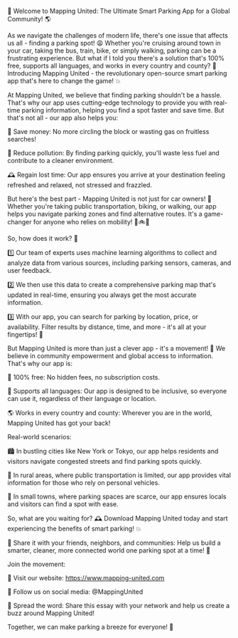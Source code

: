 🚀 Welcome to Mapping United: The Ultimate Smart Parking App for a Global Community! 🌎

As we navigate the challenges of modern life, there's one issue that affects us all - finding a parking spot! 😩 Whether you're cruising around town in your car, taking the bus, train, bike, or simply walking, parking can be a frustrating experience. But what if I told you there's a solution that's 100% free, supports all languages, and works in every country and county? 🤯 Introducing Mapping United - the revolutionary open-source smart parking app that's here to change the game! 💥

At Mapping United, we believe that finding parking shouldn't be a hassle. That's why our app uses cutting-edge technology to provide you with real-time parking information, helping you find a spot faster and save time. But that's not all - our app also helps you:

🚗 Save money: No more circling the block or wasting gas on fruitless searches!

💪 Reduce pollution: By finding parking quickly, you'll waste less fuel and contribute to a cleaner environment.

🕰️ Regain lost time: Our app ensures you arrive at your destination feeling refreshed and relaxed, not stressed and frazzled.

But here's the best part - Mapping United is not just for car owners! 🚗 Whether you're taking public transportation, biking, or walking, our app helps you navigate parking zones and find alternative routes. It's a game-changer for anyone who relies on mobility! 🚌🚲💃

So, how does it work? 🔧

1️⃣ Our team of experts uses machine learning algorithms to collect and analyze data from various sources, including parking sensors, cameras, and user feedback.

2️⃣ We then use this data to create a comprehensive parking map that's updated in real-time, ensuring you always get the most accurate information.

3️⃣ With our app, you can search for parking by location, price, or availability. Filter results by distance, time, and more - it's all at your fingertips! 📱

But Mapping United is more than just a clever app - it's a movement! 🌟 We believe in community empowerment and global access to information. That's why our app is:

🔴 100% free: No hidden fees, no subscription costs.

💯 Supports all languages: Our app is designed to be inclusive, so everyone can use it, regardless of their language or location.

🌎 Works in every country and county: Wherever you are in the world, Mapping United has got your back!

Real-world scenarios:

🏙️ In bustling cities like New York or Tokyo, our app helps residents and visitors navigate congested streets and find parking spots quickly.

🌳 In rural areas, where public transportation is limited, our app provides vital information for those who rely on personal vehicles.

💪 In small towns, where parking spaces are scarce, our app ensures locals and visitors can find a spot with ease.

So, what are you waiting for? 🕰️ Download Mapping United today and start experiencing the benefits of smart parking! 💥

📨 Share it with your friends, neighbors, and communities: Help us build a smarter, cleaner, more connected world one parking spot at a time! 🌟

Join the movement:

🔗 Visit our website: https://www.mapping-united.com

💬 Follow us on social media: @MappingUnited

🎉 Spread the word: Share this essay with your network and help us create a buzz around Mapping United!

Together, we can make parking a breeze for everyone! 🌈